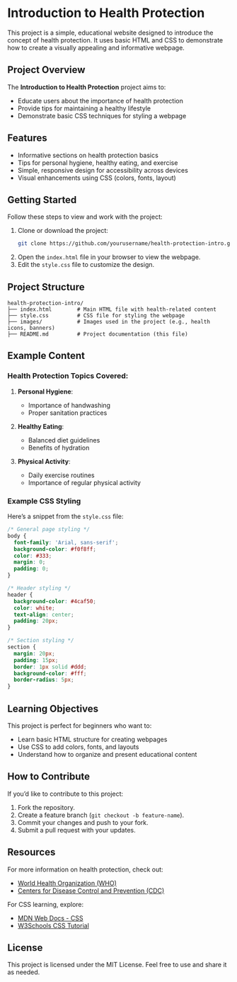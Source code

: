 
# Introduction to Health Protection

This project is a simple, educational website designed to introduce the concept of health protection. It uses basic HTML and CSS to demonstrate how to create a visually appealing and informative webpage.

## Project Overview

The **Introduction to Health Protection** project aims to:  
- Educate users about the importance of health protection  
- Provide tips for maintaining a healthy lifestyle  
- Demonstrate basic CSS techniques for styling a webpage  

## Features

- Informative sections on health protection basics  
- Tips for personal hygiene, healthy eating, and exercise  
- Simple, responsive design for accessibility across devices  
- Visual enhancements using CSS (colors, fonts, layout)  

## Getting Started

Follow these steps to view and work with the project:

1. Clone or download the project:
   ```bash
   git clone https://github.com/yourusername/health-protection-intro.git
   ```
2. Open the `index.html` file in your browser to view the webpage.  
3. Edit the `style.css` file to customize the design.

## Project Structure

```
health-protection-intro/
├── index.html        # Main HTML file with health-related content
├── style.css         # CSS file for styling the webpage
├── images/           # Images used in the project (e.g., health icons, banners)
├── README.md         # Project documentation (this file)
```

## Example Content

### Health Protection Topics Covered:
1. **Personal Hygiene**:  
   - Importance of handwashing  
   - Proper sanitation practices  

2. **Healthy Eating**:  
   - Balanced diet guidelines  
   - Benefits of hydration  

3. **Physical Activity**:  
   - Daily exercise routines  
   - Importance of regular physical activity  

### Example CSS Styling

Here’s a snippet from the `style.css` file:

```css
/* General page styling */
body {
  font-family: 'Arial, sans-serif';
  background-color: #f0f8ff;
  color: #333;
  margin: 0;
  padding: 0;
}

/* Header styling */
header {
  background-color: #4caf50;
  color: white;
  text-align: center;
  padding: 20px;
}

/* Section styling */
section {
  margin: 20px;
  padding: 15px;
  border: 1px solid #ddd;
  background-color: #fff;
  border-radius: 5px;
}
```

## Learning Objectives

This project is perfect for beginners who want to:  
- Learn basic HTML structure for creating webpages  
- Use CSS to add colors, fonts, and layouts  
- Understand how to organize and present educational content  

## How to Contribute

If you’d like to contribute to this project:  
1. Fork the repository.  
2. Create a feature branch (`git checkout -b feature-name`).  
3. Commit your changes and push to your fork.  
4. Submit a pull request with your updates.

## Resources

For more information on health protection, check out:  
- [World Health Organization (WHO)](https://www.who.int/)  
- [Centers for Disease Control and Prevention (CDC)](https://www.cdc.gov/)  

For CSS learning, explore:  
- [MDN Web Docs - CSS](https://developer.mozilla.org/en-US/docs/Web/CSS)  
- [W3Schools CSS Tutorial](https://www.w3schools.com/css/)  

## License

This project is licensed under the MIT License. Feel free to use and share it as needed.
